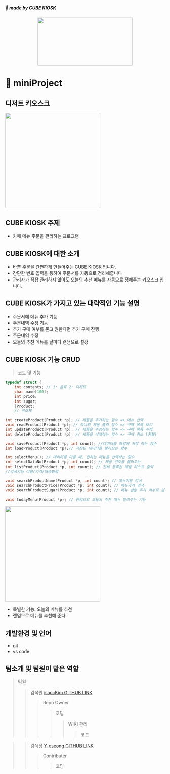 #####  🥑 made by CUBE KIOSK

<p align="center"><img src="https://user-images.githubusercontent.com/98035984/167239410-4cd9722d-1464-49e7-b82f-509ce0736362.jpeg" height="150px" width="300px"></p>
    
  
# 🥑 miniProject

## 디저트 키오스크
<img src="https://user-images.githubusercontent.com/98035984/167238404-7c0a4810-d7f4-4899-9d73-b195c32b7c1d.png" height="300px" width="300px">

## CUBE KIOSK 주제
- 카페 메뉴 주문을 관리하는 프로그램

## CUBE KIOSK에 대한 소개
  - 바쁜 주문을 간편하게 만들어주는 CUBE KIOSK 입니다.
  - 간단한 번호 입력을 통하여 주문서를 자동으로 정리해줍니다
  - 관리자가 직접 관리하지 않아도 오늘의 추천 메뉴를 자동으로 정해주는 키오스크 입니다.
    
  
##  CUBE KIOSK가 가지고 있는 대략적인 기능 설명
  - 주문서에 메뉴 추가 기능
  - 주문내역 수정 기능 
  - 추가 구매 여부를 묻고 원한다면 추가 구매 진행
  - 주문내역 수정 
  - 오늘의 추천 메뉴를 날마다 랜덤으로 설정

   
## CUBE KIOSK 기능 CRUD
> 코드 및 기능
```c
typedef struct {
    int contents; // 1: 음료 2: 디저트
    char name[100];
    int price;
    int sugar;
    }Product;
    // 구조체 
    
int createProduct(Product *p); // 제품을 추가하는 함수 => 메뉴 선택
void readProduct(Product *p); // 하나의 제품 출력 함수 => 구매 목록 보기
int updateProduct(Product *p); // 제품을 수정하는 함수 => 구매 목록 수정 
int deleteProduct(Product *p); // 제품을 삭제하는 함수 => 구매 취소 [환불]

void saveProduct(Product *p, int count); //데이터를 파일에 저장 하는 함수
int loadProduct(Product *p);// 저장된 데이터를 불러오는 함수

int selectMenu(); // 데이터를 다룰 때, 원하는 메뉴를 선택하는 함수
int selectDataNo(Product *p, int count); // 제품 번호를 불러오는 
int listProduct(Product *p, int count); // 전체 등록된 제품 리스트 출력
//검색기능 이름/가격/배송방법

void searchProductName(Product *p, int count); // 메뉴이름 검색
void searchProductPrice(Product *p, int count); // 메뉴가격 검색 
void searchProductSugar(Product *p, int count); // 메뉴 설탕 추가 여부로 검색

void todayMenu(Product *p); // 랜덤으로 오늘의 추천 메뉴 알려주는 기능

```
<img src="https://user-images.githubusercontent.com/98035984/165920199-24430d88-7bdc-4ac3-a41b-579566b9015c.png" height="300px" width="300px">

  - 특별한 기능: 오늘의 메뉴를 추천 
  - 랜덤으로 메뉴를 추천해 준다.
  
## 개발환경 및 언어
  - git 
  - vs code

##  팀소개 및 팀원이 맡은 역할
>팀원
 >> 김석원 [isaccKim GITHUB LINK](https://github.com/isaccKim)
  >>> Repo Owner
   >>>> 코딩
   >>>>> WIKI 관리
   >>>>>> 코드 

>> 김예성 [Y-eseong GITHUB LINK](https://github.com/Y-eseong)
 >>> Contributer
  >>>> 코딩



